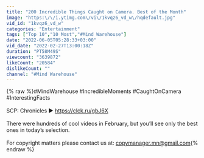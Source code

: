 ```yaml
---
title: "200 Incredible Things Caught on Camera. Best of the Month"
image: "https:\/\/i.ytimg.com\/vi\/1kvqz6_vd_w\/hqdefault.jpg"
vid_id: "1kvqz6_vd_w"
categories: "Entertainment"
tags: ["Top 10","10 Most","#Mind Warehouse"]
date: "2022-06-05T05:28:33+03:00"
vid_date: "2022-02-27T13:00:18Z"
duration: "PT58M49S"
viewcount: "3639872"
likeCount: "20584"
dislikeCount: ""
channel: "#Mind Warehouse"
---
```

{% raw %}#MindWarehouse #IncredibleMoments #CaughtOnCamera #InterestingFacts<br /><br />SCP: Chronicles ► <a rel="nofollow" target="blank" href="https://clck.ru/gbJ6X">https://clck.ru/gbJ6X</a><br /><br />There were hundreds of cool videos in February, but you’ll see only the best ones in today’s selection.<br /><br />For copyright matters please contact us at: copymanager.mn@gmail.com{% endraw %}
